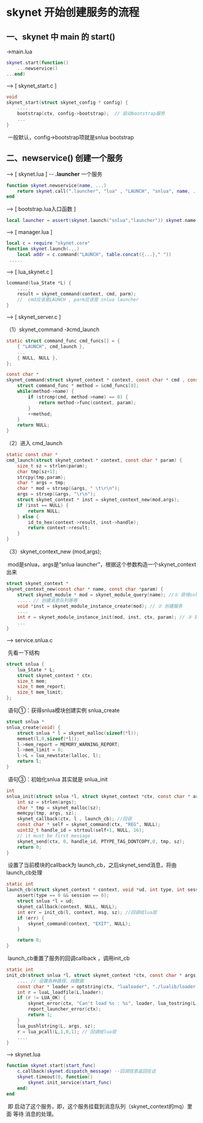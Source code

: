 # **skynet 开始创建服务的流程**

## 一、skynet 中 main 的 start()

->main.lua

```lua
skynet.start(function()
    ...newservice()
...end)
```

–>  [ skynet_start.c ]  

```c
void 
skynet_start(struct skynet_config * config) {
    ....
    bootstrap(ctx, config->bootstrap);  // 启动bootstrap服务
    ...
}
```

​	一般默认，config->bootstrap项就是snlua bootstrap

## 二、newservice() 创建一个服务

–>  [ skynet.lua ]   --  **.launcher** 一个服务

```lua
function skynet.newservice(name, ...)
	return skynet.call(".launcher", "lua" , "LAUNCH", "snlua", name, ...)
end
```

–>  [ bootstrap.lua入口函数 ] 

```lua
local launcher = assert(skynet.launch("snlua","launcher")) skynet.name(".launcher", launcher)
```

–> [ manager.lua ] 

```lua
local c = require "skynet.core"
function skynet.launch(...)
	local addr = c.command("LAUNCH", table.concat({...}," "))
 .....
```

–> [ lua_skynet.c ] 

```c
lcommand(lua_State *L) {
    .....
    result = skynet_command(context, cmd, parm); 
    //  cmd应该是LAUNCH , parm应该是 snlua launcher
}
```

–> [ skynet_server.c ]

（1）skynet_command -》cmd_launch 

```c
static struct command_func cmd_funcs[] = {
	{ "LAUNCH", cmd_launch },
	...
	{ NULL, NULL },
};

const char * 
skynet_command(struct skynet_context * context, const char * cmd , const char * param) {
	struct command_func * method = &cmd_funcs[0];
	while(method->name) {
		if (strcmp(cmd, method->name) == 0) {
			return method->func(context, param);
		}
		++method;
	}
	return NULL;
}
```

（2）进入 cmd_launch 

```c
static const char *
cmd_launch(struct skynet_context * context, const char * param) {
	size_t sz = strlen(param);
	char tmp[sz+1];
	strcpy(tmp,param);
	char * args = tmp;
	char * mod = strsep(&args, " \t\r\n");
	args = strsep(&args, "\r\n");
	struct skynet_context * inst = skynet_context_new(mod,args);
	if (inst == NULL) {
		return NULL;
	} else {
		id_to_hex(context->result, inst->handle);
		return context->result;
	}
}
```

（3）skynet_context_new (mod,args);  

​	mod是snlua，args是“snlua launcher”，根据这个参数构造一个skynet_context 出来

```c
struct skynet_context * 
skynet_context_new(const char * name, const char *param) {
    struct skynet_module * mod = skynet_module_query(name); //① 获得snlua模块
    ..... // 创建消息队列等等
    void *inst = skynet_module_instance_create(mod); // ② 创建服务
    ....
    int r = skynet_module_instance_init(mod, inst, ctx, param); // ③ 初始化snlua
    ...
}
```

--> service.snlua.c

​	先看一下结构

```c
struct snlua {
    lua_State * L;
    struct skynet_context * ctx;
    size_t mem;
    size_t mem_report;
    size_t mem_limit;
};
```

​	语句①：获得snlua模块创建实例 snlua_create

```c
struct snlua *
snlua_create(void) {
    struct snlua * l = skynet_malloc(sizeof(*l));
    memset(l,0,sizeof(*l));
    l->mem_report = MEMORY_WARNING_REPORT;
    l->mem_limit = 0;
    l->L = lua_newstate(lalloc, l);
    return l;
}
```

​	语句③：初始化snlua 其实就是 snlua_init

```c
int
snlua_init(struct snlua *l, struct skynet_context *ctx, const char * args) {
    int sz = strlen(args);
    char * tmp = skynet_malloc(sz);
    memcpy(tmp, args, sz);
    skynet_callback(ctx, l , launch_cb); //回调
    const char * self = skynet_command(ctx, "REG", NULL);
    uint32_t handle_id = strtoul(self+1, NULL, 16);
    // it must be first message
    skynet_send(ctx, 0, handle_id, PTYPE_TAG_DONTCOPY,0, tmp, sz);
    return 0;
}
```

​	设置了当前模块的callback为 launch_cb，之后skynet_send消息，将由launch_cb处理

```c
static int
launch_cb(struct skynet_context * context, void *ud, int type, int session, uint32_t source , const void * msg, size_t sz) {
    assert(type == 0 && session == 0);
    struct snlua *l = ud;
    skynet_callback(context, NULL, NULL);
    int err = init_cb(l, context, msg, sz); //回调给lua层
    if (err) {
        skynet_command(context, "EXIT", NULL);
    }

    return 0;
}
```

​	launch_cb重置了服务的回调callback ，调用init_cb

```c
static int
init_cb(struct snlua *l, struct skynet_context *ctx, const char * args, size_t sz) {
    .... // 设置各种路径、栈数据
    const char * loader = optstring(ctx, "lualoader", "./lualib/loader.lua");
    int r = luaL_loadfile(L,loader);
    if (r != LUA_OK) {
        skynet_error(ctx, "Can't load %s : %s", loader, lua_tostring(L, -1));
        report_launcher_error(ctx);
        return 1;
    }
    lua_pushlstring(L, args, sz);
    r = lua_pcall(L,1,0,1); // 回调给lua层
    ....
}
```

--> skynet.lua

```lua
function skynet.start(start_func)
    c.callback(skynet.dispatch_message) --回调信息返回在这
    skynet.timeout(0, function()
        skynet.init_service(start_func)
    end)
end
```

​	即 启动了这个服务，即，这个服务挂载到消息队列（skynet_context的mq）里面 等待 消息的处理。
